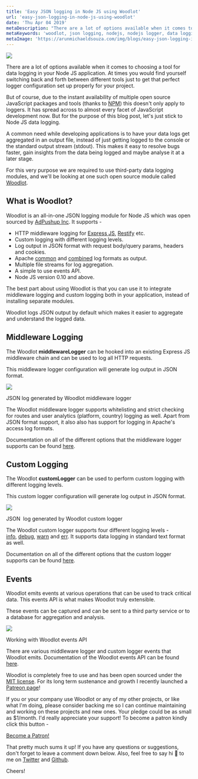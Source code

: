 ```yaml
---
title: 'Easy JSON logging in Node JS using Woodlot'
url: 'easy-json-logging-in-node-js-using-woodlot'
date: 'Thu Apr 04 2019'
metaDescription: "There are a lot of options available when it comes to choosing a tool for data logging in your Node JS application. At times you would find yourself switching back and forth between different tools just to get that perfect logger configuration set up properly for your project.   But of course, due to the instant availability of multiple open source JavaScript packages and tools (thanks to NPM) this doesn't only apply to loggers. It has spread across to almost every facet of JavaScript development now. But for the purpose of this blog post, let's just stick to Node JS data logging.   A common need while developing applications is to have your data logs get aggregated in an output file, instead of just getting logged to the console or the standard output stream (stdout). This makes it easy to resolve bugs faster, gain insights from the data being logged and maybe analyse it at a later stage.  For this very purpose we are required to use third-party data logging modules, and we'll be looking at one such open source module called Woodlot."
metaKeywords: 'woodlot, json logging, nodejs, nodejs logger, data logging, expressjs, restify, middleware logger'
metaImage: 'https://arunmichaeldsouza.com/img/blogs/easy-json-logging-in-node-js-using-woodlot/1.png'
---
```


![](/img/blogs/easy-json-logging-in-node-js-using-woodlot/1.png)

There are a lot of options available when it comes to choosing a tool for data logging in your Node JS application. At times you would find yourself switching back and forth between different tools just to get that perfect logger configuration set up properly for your project.

But of course, due to the instant availability of multiple open source JavaScript packages and tools (thanks to [NPM](https://www.npmjs.com/)) this doesn't only apply to loggers. It has spread across to almost every facet of JavaScript development now. But for the purpose of this blog post, let's just stick to Node JS data logging.

A common need while developing applications is to have your data logs get aggregated in an output file, instead of just getting logged to the console or the standard output stream (stdout). This makes it easy to resolve bugs faster, gain insights from the data being logged and maybe analyse it at a later stage.

For this very purpose we are required to use third-party data logging modules, and we'll be looking at one such open source module called [Woodlot](http://adpushup.github.io/woodlot/).

## What is Woodlot?

Woodlot is an all-in-one JSON logging module for Node JS which was open sourced by [AdPushup Inc](https://www.adpushup.com/). It supports -

- HTTP middleware logging for [Express JS](https://expressjs.com/), [Restify](http://restify.com/) etc.
- Custom logging with different logging levels.
- Log output in JSON format with request body/query params, headers and cookies.
- Apache [common](http://httpd.apache.org/docs/current/logs.html#common) and [combined](http://httpd.apache.org/docs/current/logs.html#combined) log formats as output.
- Multiple file streams for log aggregation.
- A simple to use events API.
- Node JS version 0.10 and above.

The best part about using Woodlot is that you can use it to integrate middleware logging and custom logging both in your application, instead of installing separate modules.

Woodlot logs JSON output by default which makes it easier to aggregate and understand the logged data.

## Middleware Logging

The Woodlot **middlewareLogger** can be hooked into an existing Express JS middleware chain and can be used to log all HTTP requests.

This middleware logger configuration will generate log output in JSON format.

![](/img/blogs/easy-json-logging-in-node-js-using-woodlot/2.png)

JSON log generated by Woodlot middleware logger

The Woodlot middleware logger supports whitelisting and strict checking for routes and user analytics (platform, country) logging as well. Apart from JSON format support, it also also has support for logging in Apache's access log formats.

Documentation on all of the different options that the middleware logger supports can be found [here](https://github.com/adpushup/woodlot#as-an-expressjs-middleware).

## Custom Logging

The Woodlot **customLogger** can be used to perform custom logging with different logging levels.

This custom logger configuration will generate log output in JSON format.

![](/img/blogs/easy-json-logging-in-node-js-using-woodlot/3.png)

JSON  log generated by Woodlot custom logger

The Woodlot custom logger supports four different logging levels - [info](https://github.com/adpushup/woodlot#info), [debug](https://github.com/adpushup/woodlot#debug), [warn](https://github.com/adpushup/woodlot#warn) and [err](https://github.com/adpushup/woodlot#err). It supports data logging in standard text format as well.

Documentation on all of the different options that the custom logger supports can be found [here](https://github.com/adpushup/woodlot#custom-logging).

## Events

Woodlot emits events at various operations that can be used to track critical data. This events API is what makes Woodlot truly extensible.

These events can be captured and can be sent to a third party service or to a database for aggregation and analysis.

![](/img/blogs/easy-json-logging-in-node-js-using-woodlot/4.png)

Working with Woodlot events API

There are various middleware logger and custom logger events that Woodlot emits. Documentation of the Woodlot events API can be found [here](https://github.com/adpushup/woodlot#events).

Woodlot is completely free to use and has been open sourced under the [MIT license](https://github.com/adpushup/woodlot#license). For its long term sustenance and growth I recently launched a [Patreon page](https://www.patreon.com/arunmichaeldsouza)!

If you or your company use Woodlot or any of my other projects, or like what I'm doing, please consider backing me so I can continue maintaining and working on these projects and new ones. Your pledge could be as small as $1/month. I'd really appreciate your support! To become a patron kindly click this button -

[Become a Patron!](https://www.patreon.com/bePatron?u=8841116)

That pretty much sums it up! If you have any questions or suggestions, don't forget to leave a comment down below. Also, feel free to say hi 👋 to me on [Twitter](https://twitter.com/amdsouza92) and [Github](https://github.com/ArunMichaelDsouza).

Cheers!

